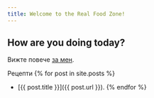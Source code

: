 ```yaml
---
title: Welcome to the Real Food Zone!
---
```

## How are you doing today?

Вижте повече [за мен](/about.html).

Рецепти
{% for post in site.posts %}
- [{{ post.title }}]({{ post.url }}).
{% endfor %}

